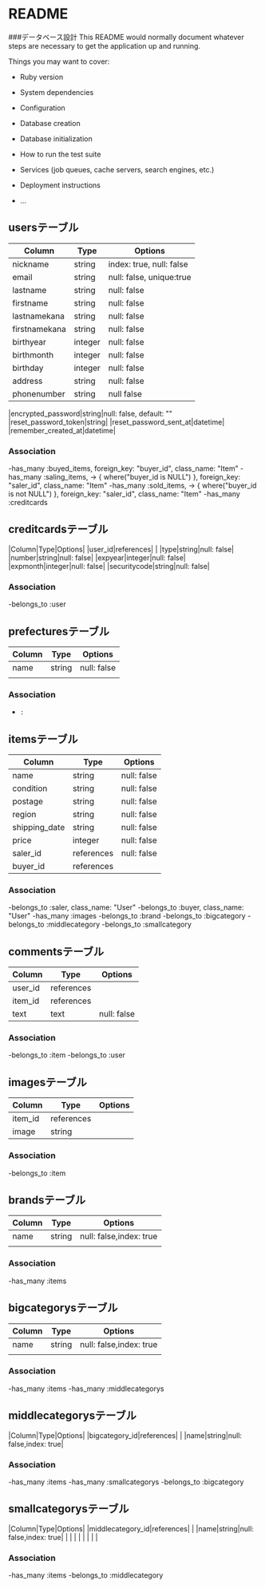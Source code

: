 # README
###データベース設計
This README would normally document whatever steps are necessary to get the
application up and running.

Things you may want to cover:

* Ruby version

* System dependencies

* Configuration

* Database creation

* Database initialization

* How to run the test suite

* Services (job queues, cache servers, search engines, etc.)

* Deployment instructions

* ...

## usersテーブル

|Column|Type|Options|
|------|----|-------|
|nickname|string|index: true, null: false|
|email|string|null: false, unique:true|
|lastname|string|null: false|
|firstname|string|null: false|
|lastnamekana|string|null: false|
|firstnamekana|string|null: false|
|birthyear|integer|null: false|
|birthmonth|integer|null: false|
|birthday|integer|null: false|
|address|string|null: false|
|phonenumber|string|null false|
<!-- ここから下のカラムはdeviseで自動で作成される -->
|encrypted_password|string|null: false, default: ""
|reset_password_token|string|
|reset_password_sent_at|datetime|
|remember_created_at|datetime|

### Association
-has_many :buyed_items, foreign_key: "buyer_id", class_name: "Item"
-has_many :saling_items, -> { where("buyer_id is NULL") }, foreign_key: "saler_id", class_name: "Item"
-has_many :sold_items, -> { where("buyer_id is not NULL") }, foreign_key: "saler_id", class_name: "Item"
-has_many :creditcards

## creditcardsテーブル

|Column|Type|Options|
|user_id|references|    |
|type|string|null: false|
|number|string|null: false|
|expyear|integer|null: false|
|expmonth|integer|null: false|
|securitycode|string|null: false|

<!-- 数字でも０から始まる可能性あるものはintegerでなくstringにする -->

### Association
-belongs_to :user

## prefecturesテーブル

|Column|Type|Options|
|------|----|-------|
|name|string|null: false|
|    |    |    |

### Association
-     :

## itemsテーブル

|Column|Type|Options|
|------|----|-------|
|name|string|null: false|
|condition|string|null: false
|postage|string|null: false
|region|string|null: false
|shipping_date|string|null: false
|price|integer|null: false
|saler_id|references|null: false
|buyer_id|references|

<!-- condition(商品の状態),postage(配送料の負担),region(発送元地域),shipping_date(発送までの日数) -->

### Association
-belongs_to :saler, class_name: "User"
-belongs_to :buyer, class_name: "User"
-has_many :images
-belongs_to :brand
-belongs_to :bigcategory
-belongs_to :middlecategory
-belongs_to :smallcategory

## commentsテーブル

|Column|Type|Options|
|------|----|-------|
|user_id|references|      |
|item_id|references|      |
|text|text|null: false|   |

### Association
-belongs_to :item
-belongs_to :user

## imagesテーブル

|Column|Type|Options|
|------|----|-------|
|item_id|references|    |
|image|string|    |

### Association
-belongs_to :item

## brandsテーブル

|Column|Type|Options|
|------|----|-------|
|name|string|null: false,index: true|
|    |    |    |

### Association
-has_many :items

## bigcategorysテーブル

|Column|Type|Options|
|------|----|-------|
|name|string|null: false,index: true|
|    |    |    |

### Association
-has_many :items
-has_many :middlecategorys

## middlecategorysテーブル

|Column|Type|Options|
|bigcategory_id|references|    |
|name|string|null: false,index: true|

### Association
-has_many :items
-has_many :smallcategorys
-belongs_to :bigcategory

## smallcategorysテーブル

|Column|Type|Options|
|middlecategory_id|references|    |
|name|string|null: false,index: true|
|    |    |    |
|    |    |    |

### Association
-has_many :items
-belongs_to :middlecategory
